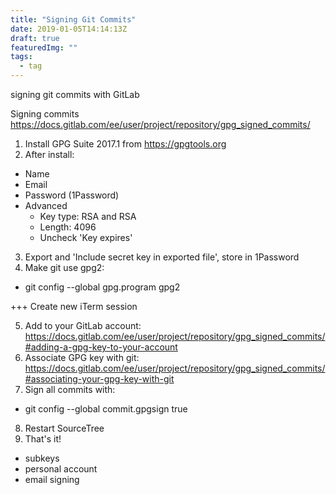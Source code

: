 ```yaml
---
title: "Signing Git Commits"
date: 2019-01-05T14:14:13Z
draft: true
featuredImg: ""
tags: 
  - tag
---
```


signing git commits with GitLab

Signing commits
https://docs.gitlab.com/ee/user/project/repository/gpg_signed_commits/

1. Install GPG Suite 2017.1 from https://gpgtools.org
2. After install:
  - Name
  - Email
  - Password (1Password)
  - Advanced
    - Key type: RSA and RSA
    - Length: 4096
    - Uncheck 'Key expires'
3. Export and 'Include secret key in exported file', store in 1Password
4. Make git use gpg2:
  - git config --global gpg.program gpg2

+++ Create new iTerm session

5. Add to your GitLab account: https://docs.gitlab.com/ee/user/project/repository/gpg_signed_commits/#adding-a-gpg-key-to-your-account
6. Associate GPG key with git: https://docs.gitlab.com/ee/user/project/repository/gpg_signed_commits/#associating-your-gpg-key-with-git
7. Sign all commits with:
  - git config --global commit.gpgsign true
8. Restart SourceTree
9. That's it!


- subkeys
- personal account
- email signing
